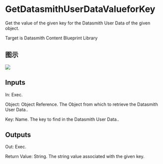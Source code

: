 # GetDatasmithUserDataValueforKey

Get the value of the given key for the Datasmith User Data of the given object.

Target is Datasmith Content Blueprint Library

## 图示

![]($-20221218-18410209.png)

## Inputs

In: Exec.

Object: Object Reference. The Object from which to retrieve the Datasmith User Data..

Key: Name. The key to find in the Datasmith User Data..  

## Outputs

Out: Exec.

Return Value: String. The string value associated with the given key.

